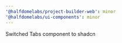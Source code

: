 ```yaml
---
'@halfdomelabs/project-builder-web': minor
'@halfdomelabs/ui-components': minor
---
```


Switched Tabs component to shadcn
